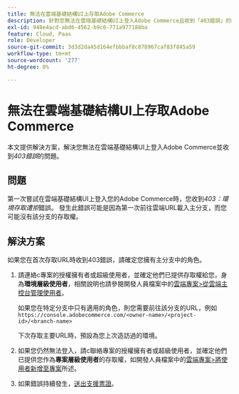 ```yaml
---
title: 無法在雲端基礎結構UI上存取Adobe Commerce
description: 針對您無法在雲端基礎結構UI上登入Adobe Commerce且收到「403錯誤」的問題，本文提供解決方案。
exl-id: 948e4acd-abd6-4562-b9c0-771a977188ba
feature: Cloud, Paas
role: Developer
source-git-commit: 3d3d2da45d164efbbbaf8c878967caf83f845a59
workflow-type: tm+mt
source-wordcount: '277'
ht-degree: 0%

---
```


# 無法在雲端基礎結構UI上存取Adobe Commerce

本文提供解決方案，解決您無法在雲端基礎結構UI上登入Adobe Commerce並收到&#x200B;*403錯誤*&#x200B;的問題。

## 問題

第一次嘗試在雲端基礎結構UI上登入您的Adobe Commerce時，您收到&#x200B;*403：環境存取遭拒*&#x200B;錯誤。 發生此錯誤可能是因為第一次前往雲端URL載入主分支，而您可能沒有該分支的存取權。

## 解決方案

如果您在首次存取URL時收到403錯誤，請確定您擁有主分支中的角色。

1. 請連絡с專案的授權擁有者或超級使用者，並確定他們已提供存取權給您，身為&#x200B;**環境層級使用者**，相關說明也請參閱開發人員檔案中的[雲端專案>從雲端主控台管理使用者](https://experienceleague.adobe.com/docs/commerce-cloud-service/user-guide/project/user-access.html#manage-users-from-the-cloud-console)。

   如果您在特定分支中只有適用的角色，則您需要前往該分支的URL，例如
   `https://console.adobecommerce.com/<owner-name>/<project-id>/<branch-name>`

   下次存取主要URL時，預設為您上次造訪過的環境。

1. 如果您仍然無法登入，請с聯絡專案的授權擁有者或超級使用者，並確定他們已提供您作為&#x200B;**專案層級使用者**&#x200B;的存取權，如開發人員檔案中的[雲端專案>將使用者新增至專案](https://experienceleague.adobe.com/docs/commerce-cloud-service/user-guide/project/user-access.html#add-a-user-to-the-project)所述。
1. 如果錯誤持續發生，[送出支援票證](/help/help-center-guide/help-center/magento-help-center-user-guide.md#submit-ticket)。
